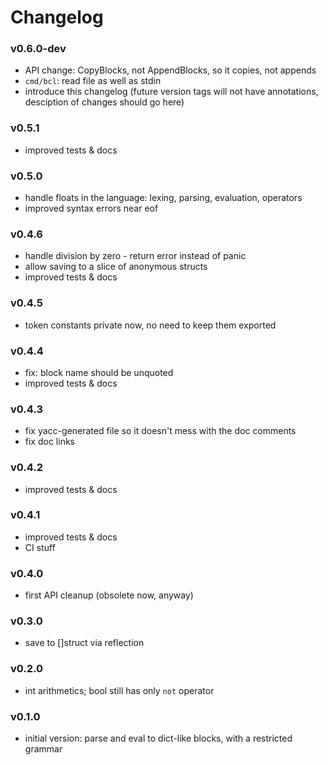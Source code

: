 Changelog
=========

### v0.6.0-dev
* API change: CopyBlocks, not AppendBlocks, so it copies, not appends
* `cmd/bcl`: read file as well as stdin
* introduce this changelog
  (future version tags will not have annotations, desciption of changes
   should go here)

### v0.5.1
* improved tests & docs

### v0.5.0
* handle floats in the language: lexing, parsing, evaluation, operators
* improved syntax errors near eof

### v0.4.6
* handle division by zero - return error instead of panic
* allow saving to a slice of anonymous structs
* improved tests & docs

### v0.4.5
* token constants private now, no need to keep them exported

### v0.4.4
* fix: block name should be unquoted
* improved tests & docs

### v0.4.3
* fix yacc-generated file so it doesn't mess with the doc comments
* fix doc links

### v0.4.2
* improved tests & docs

### v0.4.1
* improved tests & docs
* CI stuff

### v0.4.0
* first API cleanup (obsolete now, anyway)

### v0.3.0
* save to []struct via reflection

### v0.2.0
* int arithmetics; bool still has only `not` operator

### v0.1.0
* initial version: parse and eval to dict-like blocks, with a restricted grammar
